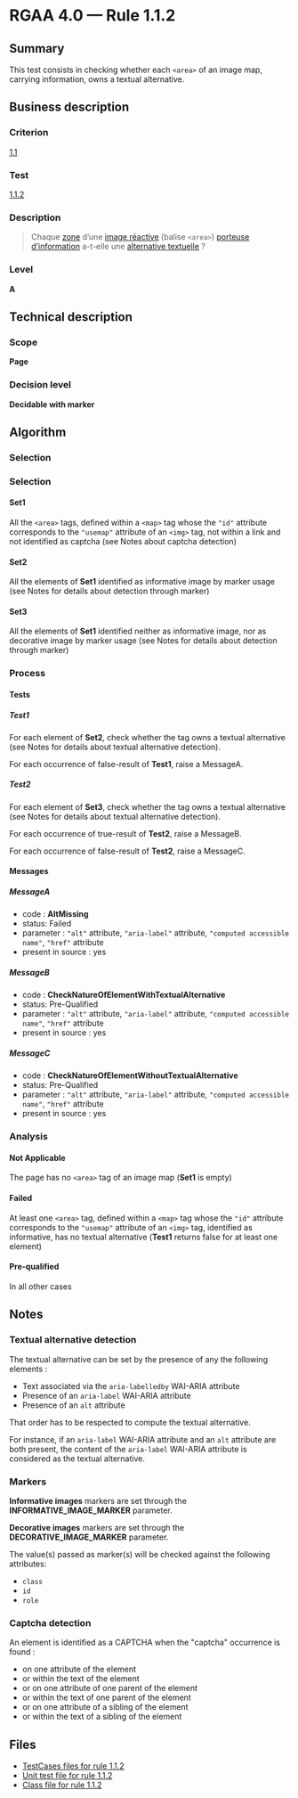 # RGAA 4.0 — Rule 1.1.2

## Summary

This test consists in checking whether each `<area>` of an image map, carrying information, owns a textual alternative.

## Business description

### Criterion

[1.1](https://www.numerique.gouv.fr/publications/rgaa-accessibilite/methode/criteres/#crit-1-1)

### Test

[1.1.2](https://www.numerique.gouv.fr/publications/rgaa-accessibilite/methode/criteres/#test-1-1-2)

### Description

> Chaque [zone](https://www.numerique.gouv.fr/publications/rgaa-accessibilite/methode/glossaire/#zone-d-une-image-reactive) d’une [image réactive](https://www.numerique.gouv.fr/publications/rgaa-accessibilite/methode/glossaire/#image-reactive) (balise `<area>`) [porteuse d’information](https://www.numerique.gouv.fr/publications/rgaa-accessibilite/methode/glossaire/#image-porteuse-d-information) a-t-elle une [alternative textuelle](https://www.numerique.gouv.fr/publications/rgaa-accessibilite/methode/glossaire/#alternative-textuelle-image) ?

### Level

**A**

## Technical description

### Scope

**Page**

### Decision level

**Decidable with marker**

## Algorithm

### Selection

### Selection

#### Set1

All the `<area>` tags, defined within a `<map>` tag whose the `"id"` attribute corresponds to the `"usemap"` attribute 
of an `<img>` tag, not within a link and not identified as captcha (see Notes about captcha detection) 

#### Set2

All the elements of **Set1** identified as informative image by marker usage (see Notes for details about detection through marker)

#### Set3

All the elements of **Set1** identified neither as informative image, nor as decorative image by marker usage (see Notes for details about detection through marker)

### Process

#### Tests 

##### Test1

For each element of **Set2**, check whether the tag owns a textual alternative (see Notes for details about textual alternative detection). 

For each occurrence of false-result of **Test1**, raise a MessageA.

##### Test2

For each element of **Set3**, check whether the tag owns a textual alternative (see Notes for details about textual alternative detection). 

For each occurrence of true-result of **Test2**, raise a MessageB.

For each occurrence of false-result of **Test2**, raise a MessageC.

#### Messages

##### MessageA 

-    code : **AltMissing** 
-    status: Failed
-    parameter : `"alt"` attribute, `"aria-label"` attribute, `"computed accessible name"`, `"href"` attribute 
-    present in source : yes

##### MessageB 

-    code : **CheckNatureOfElementWithTextualAlternative** 
-    status: Pre-Qualified
-    parameter : `"alt"` attribute, `"aria-label"` attribute, `"computed accessible name"`, `"href"` attribute 
-    present in source : yes

##### MessageC

-    code : **CheckNatureOfElementWithoutTextualAlternative** 
-    status: Pre-Qualified
-    parameter : `"alt"` attribute, `"aria-label"` attribute, `"computed accessible name"`, `"href"` attribute 
-    present in source : yes

### Analysis

#### Not Applicable

The page has no `<area>` tag of an image map (**Set1** is empty)

#### Failed

At least one `<area>` tag, defined within a `<map>` tag whose the `"id"` attribute corresponds to the `"usemap"` attribute 
of an `<img>` tag, identified as informative, has no textual alternative (**Test1** returns false for at least one element)

#### Pre-qualified

In all other cases

## Notes

### Textual alternative detection

The textual alternative can be set by the presence of any the following elements : 

* Text associated via the `aria-labelledby` WAI-ARIA attribute 
* Presence of an `aria-label` WAI-ARIA attribute
* Presence of an `alt` attribute

That order has to be respected to compute the textual alternative.

For instance, if an `aria-label` WAI-ARIA attribute and an `alt` attribute are both present, 
the content of the `aria-label` WAI-ARIA attribute is considered as the textual alternative.

### Markers 

**Informative images** markers are set through the **INFORMATIVE_IMAGE_MARKER** parameter.

**Decorative images** markers are set through the **DECORATIVE_IMAGE_MARKER** parameter.

The value(s) passed as marker(s) will be checked against the following attributes:

- `class`
- `id`
- `role`

### Captcha detection

An element is identified as a CAPTCHA when the "captcha" occurrence is found :

- on one attribute of the element
- or within the text of the element
- or on one attribute of one parent of the element
- or within the text of one parent of the element
- or on one attribute of a sibling of the element
- or within the text of a sibling of the element

## Files

- [TestCases files for rule 1.1.2](https://gitlab.com/asqatasun/Asqatasun/-/tree/master/rules/rules-rgaa4.0/src/test/resources/testcases/rgaa40/Rgaa40Rule010102/)
- [Unit test file for rule 1.1.2](https://gitlab.com/asqatasun/Asqatasun/-/blob/master/rules/rules-rgaa4.0/src/test/java/org/asqatasun/rules/rgaa40/Rgaa40Rule010102Test.java)
- [Class file for rule 1.1.2](https://gitlab.com/asqatasun/Asqatasun/-/blob/master/rules/rules-rgaa4.0/src/main/java/org/asqatasun/rules/rgaa40/Rgaa40Rule010102.java)


